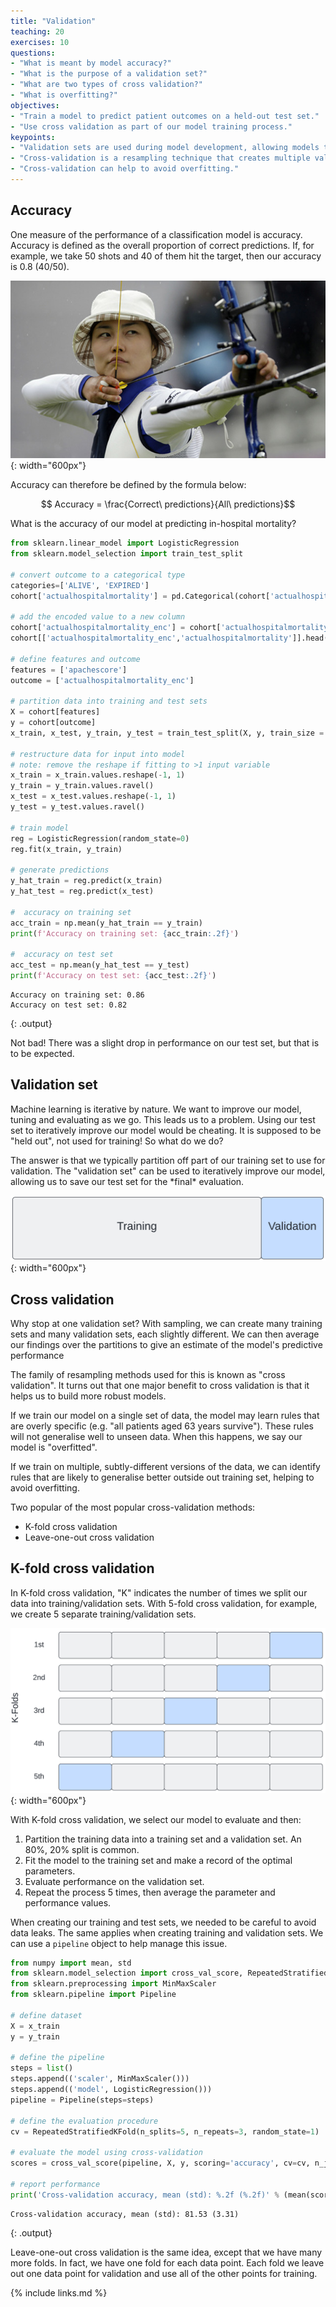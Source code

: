 ```yaml
---
title: "Validation"
teaching: 20
exercises: 10
questions:
- "What is meant by model accuracy?"
- "What is the purpose of a validation set?"
- "What are two types of cross validation?"
- "What is overfitting?"
objectives:
- "Train a model to predict patient outcomes on a held-out test set."
- "Use cross validation as part of our model training process."
keypoints:
- "Validation sets are used during model development, allowing models to be tested prior to testing on a held-out set."
- "Cross-validation is a resampling technique that creates multiple validation sets."
- "Cross-validation can help to avoid overfitting."
---
```


## Accuracy

One measure of the performance of a classification model is accuracy. Accuracy is defined as the overall proportion of correct predictions. If, for example, we take 50 shots and 40 of them hit the target, then our accuracy is 0.8 (40/50).

![Ren Hayakawa Archery Olympics](../fig/japan_ren_hayakawa.jpg){: width="600px"}

Accuracy can therefore be defined by the formula below:

$$ Accuracy = \frac{Correct\ predictions}{All\ predictions}$$

What is the accuracy of our model at predicting in-hospital mortality?

```python
from sklearn.linear_model import LogisticRegression
from sklearn.model_selection import train_test_split

# convert outcome to a categorical type
categories=['ALIVE', 'EXPIRED']
cohort['actualhospitalmortality'] = pd.Categorical(cohort['actualhospitalmortality'], categories=categories)

# add the encoded value to a new column
cohort['actualhospitalmortality_enc'] = cohort['actualhospitalmortality'].cat.codes
cohort[['actualhospitalmortality_enc','actualhospitalmortality']].head()

# define features and outcome
features = ['apachescore']
outcome = ['actualhospitalmortality_enc']

# partition data into training and test sets
X = cohort[features]
y = cohort[outcome]
x_train, x_test, y_train, y_test = train_test_split(X, y, train_size = 0.7, random_state = 42)

# restructure data for input into model
# note: remove the reshape if fitting to >1 input variable
x_train = x_train.values.reshape(-1, 1)
y_train = y_train.values.ravel()
x_test = x_test.values.reshape(-1, 1)
y_test = y_test.values.ravel()

# train model
reg = LogisticRegression(random_state=0)
reg.fit(x_train, y_train)

# generate predictions
y_hat_train = reg.predict(x_train)
y_hat_test = reg.predict(x_test)

#  accuracy on training set
acc_train = np.mean(y_hat_train == y_train)
print(f'Accuracy on training set: {acc_train:.2f}')

#  accuracy on test set
acc_test = np.mean(y_hat_test == y_test)
print(f'Accuracy on test set: {acc_test:.2f}')
```

```
Accuracy on training set: 0.86
Accuracy on test set: 0.82
```
{: .output}

Not bad! There was a slight drop in performance on our test set, but that is to be expected.

## Validation set

Machine learning is iterative by nature. We want to improve our model, tuning and evaluating as we go. This leads us to a problem. Using our test set to iteratively improve our model would be cheating. It is supposed to be "held out", not used for training! So what do we do?

The answer is that we typically partition off part of our training set to use for validation. The "validation set" can be used to iteratively improve our model, allowing us to save our test set for the \*final\* evaluation.

![Validation set](../fig/training_val_set.png){: width="600px"}

## Cross validation

Why stop at one validation set? With sampling, we can create many training sets and many validation sets, each slightly different. We can then average our findings over the partitions to give an estimate of the model's predictive performance

The family of resampling methods used for this is known as "cross validation". It turns out that one major benefit to cross validation is that it helps us to build more robust models. 

If we train our model on a single set of data, the model may learn rules that are overly specific (e.g. "all patients aged 63 years survive"). These rules will not generalise well to unseen data. When this happens, we say our model is "overfitted".

If we train on multiple, subtly-different versions of the data, we can identify rules that are likely to generalise better outside out training set, helping to avoid overfitting.

Two popular of the most popular cross-validation methods:
- K-fold cross validation
- Leave-one-out cross validation

## K-fold cross validation

In K-fold cross validation, "K" indicates the number of times we split our data into training/validation sets. With 5-fold cross validation, for example, we create 5 separate training/validation sets.

![5-fold validation](../fig/k_fold_cross_val.png){: width="600px"}

With K-fold cross validation, we select our model to evaluate and then:
1. Partition the training data into a training set and a validation set. An 80%, 20% split is common.
2. Fit the model to the training set and make a record of the optimal parameters.
3. Evaluate performance on the validation set.
4. Repeat the process 5 times, then average the parameter and performance values.

When creating our training and test sets, we needed to be careful to avoid data leaks. The same applies when creating training and validation sets. We can use a `pipeline` object to help manage this issue.

```python
from numpy import mean, std
from sklearn.model_selection import cross_val_score, RepeatedStratifiedKFold
from sklearn.preprocessing import MinMaxScaler
from sklearn.pipeline import Pipeline

# define dataset
X = x_train
y = y_train

# define the pipeline
steps = list()
steps.append(('scaler', MinMaxScaler()))
steps.append(('model', LogisticRegression()))
pipeline = Pipeline(steps=steps)

# define the evaluation procedure
cv = RepeatedStratifiedKFold(n_splits=5, n_repeats=3, random_state=1)

# evaluate the model using cross-validation
scores = cross_val_score(pipeline, X, y, scoring='accuracy', cv=cv, n_jobs=-1)

# report performance
print('Cross-validation accuracy, mean (std): %.2f (%.2f)' % (mean(scores)*100, std(scores)*100))
```

```
Cross-validation accuracy, mean (std): 81.53 (3.31)
```
{: .output}

Leave-one-out cross validation is the same idea, except that we have many more folds. In fact, we have one fold for each data point. Each fold we leave out one data point for validation and use all of the other points for training.

{% include links.md %}






